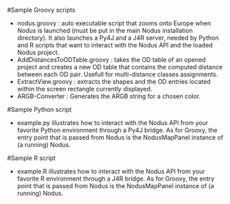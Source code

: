 #Sample Groovy scripts

- nodus.groovy : auto executable script that zooms onto Europe when Nodus is 
  launched (must be put in the main Nodus installation directory). It also launches
  a Py4J and a J4R server, needed by Python and R scripts that want to interact with
  the Nodus API and the loaded Nodus project.
- AddDistancesToODTable.groovy : takes the OD table of an opened project and creates
  a new OD table that contains the computed distance between each OD pair. 
  Usefull for multi-distance classes assignments.
- ExtractView.groovy : extracts the shapes and the OD entries located within the screen
  rectangle currently displayed.
- ARGB-Converter : Generates the ARGB string for a chosen color.

#Sample Python script
- example.py illustrates how to interact with the Nodus API from your favorite Python environment through a 
Py4J bridge. As for Groovy, the entry point that is passed from Nodus is the NodusMapPanel instance of (a running) Nodus.

#Sample R script
- example.R illustrates how to interact with the Nodus API from your favorite R environment through a 
J4R bridge. As for Groovy, the entry point that is passed from Nodus is the NodusMapPanel instance of (a running) Nodus.
